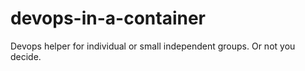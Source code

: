 # devops-in-a-container
Devops helper for individual or small independent groups. Or not you decide.
